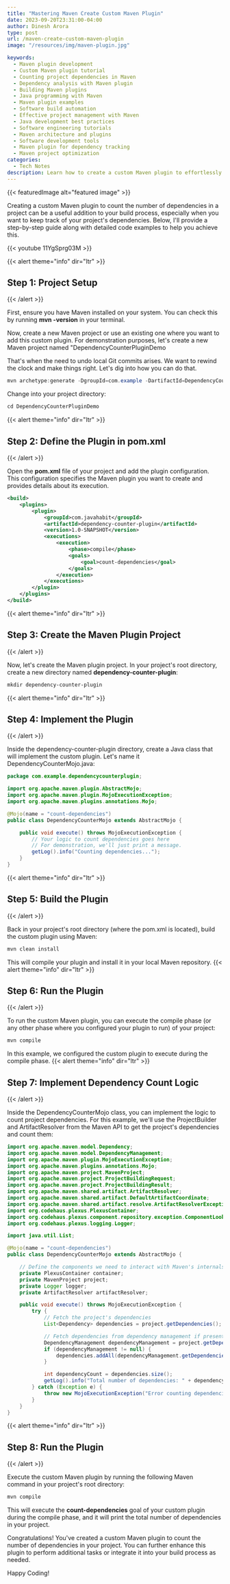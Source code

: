 ```yaml
---
title: "Mastering Maven Create Custom Maven Plugin"
date: 2023-09-20T23:31:00-04:00
author: Dinesh Arora
type: post
url: /maven-create-custom-maven-plugin
image: "/resources/img/maven-plugin.jpg"

keywords:
  - Maven plugin development
  - Custom Maven plugin tutorial
  - Counting project dependencies in Maven
  - Dependency analysis with Maven plugin
  - Building Maven plugins
  - Java programming with Maven
  - Maven plugin examples
  - Software build automation
  - Effective project management with Maven
  - Java development best practices
  - Software engineering tutorials
  - Maven architecture and plugins
  - Software development tools
  - Maven plugin for dependency tracking
  - Maven project optimization
categories:
  - Tech Notes
description: Learn how to create a custom Maven plugin to effortlessly count project dependencies. Dive into step-by-step guidance and code examples to streamline your development process. Master the art of dependency management with this comprehensive tutorial.
---
```


{{< featuredImage alt="featured image" >}}

Creating a custom Maven plugin to count the number of dependencies in a project can be a useful addition to your build process, especially when you want to keep track of your project's dependencies. Below, I'll provide a step-by-step guide along with detailed code examples to help you achieve this.

{{< youtube 11YgSprg03M >}}

{{< alert theme="info" dir="ltr" >}}

## Step 1: Project Setup

{{< /alert >}}

First, ensure you have Maven installed on your system. You can check this by running **mvn -version** in your terminal.

Now, create a new Maven project or use an existing one where you want to add this custom plugin. For demonstration purposes, let's create a new Maven project named "DependencyCounterPluginDemo

That's when the need to undo local Git commits arises. We want to rewind the clock and make things right. Let's dig into how you can do that.

```java
mvn archetype:generate -DgroupId=com.example -DartifactId=DependencyCounterPluginDemo -DarchetypeArtifactId=maven-archetype-quickstart -DinteractiveMode=false

```

Change into your project directory:

```java
cd DependencyCounterPluginDemo

```

{{< alert theme="info" dir="ltr" >}}

## Step 2: Define the Plugin in pom.xml

{{< /alert >}}

Open the **pom.xml** file of your project and add the plugin configuration. This configuration specifies the Maven plugin you want to create and provides details about its execution.

```xml
<build>
    <plugins>
        <plugin>
            <groupId>com.javahabit</groupId>
            <artifactId>dependency-counter-plugin</artifactId>
            <version>1.0-SNAPSHOT</version>
            <executions>
                <execution>
                    <phase>compile</phase>
                    <goals>
                        <goal>count-dependencies</goal>
                    </goals>
                </execution>
            </executions>
        </plugin>
    </plugins>
</build>

```

{{< alert theme="info" dir="ltr" >}}

## Step 3: Create the Maven Plugin Project

{{< /alert >}}

Now, let's create the Maven plugin project. In your project's root directory, create a new directory named **dependency-counter-plugin**:

```xml
mkdir dependency-counter-plugin

```

{{< alert theme="info" dir="ltr" >}}

## Step 4: Implement the Plugin

{{< /alert >}}

Inside the dependency-counter-plugin directory, create a Java class that will implement the custom plugin. Let's name it DependencyCounterMojo.java:

```java
package com.example.dependencycounterplugin;

import org.apache.maven.plugin.AbstractMojo;
import org.apache.maven.plugin.MojoExecutionException;
import org.apache.maven.plugins.annotations.Mojo;

@Mojo(name = "count-dependencies")
public class DependencyCounterMojo extends AbstractMojo {

    public void execute() throws MojoExecutionException {
        // Your logic to count dependencies goes here
        // For demonstration, we'll just print a message.
        getLog().info("Counting dependencies...");
    }
}
```

{{< alert theme="info" dir="ltr" >}}

## Step 5: Build the Plugin

{{< /alert >}}

Back in your project's root directory (where the pom.xml is located), build the custom plugin using Maven:

```java
mvn clean install

```

This will compile your plugin and install it in your local Maven repository.
{{< alert theme="info" dir="ltr" >}}

## Step 6: Run the Plugin

{{< /alert >}}

To run the custom Maven plugin, you can execute the compile phase (or any other phase where you configured your plugin to run) of your project:

```java
mvn compile

```

In this example, we configured the custom plugin to execute during the compile phase.
{{< alert theme="info" dir="ltr" >}}

## Step 7: Implement Dependency Count Logic

{{< /alert >}}

Inside the DependencyCounterMojo class, you can implement the logic to count project dependencies. For this example, we'll use the ProjectBuilder and ArtifactResolver from the Maven API to get the project's dependencies and count them:

```java
import org.apache.maven.model.Dependency;
import org.apache.maven.model.DependencyManagement;
import org.apache.maven.plugin.MojoExecutionException;
import org.apache.maven.plugins.annotations.Mojo;
import org.apache.maven.project.MavenProject;
import org.apache.maven.project.ProjectBuildingRequest;
import org.apache.maven.project.ProjectBuildingResult;
import org.apache.maven.shared.artifact.ArtifactResolver;
import org.apache.maven.shared.artifact.DefaultArtifactCoordinate;
import org.apache.maven.shared.artifact.resolve.ArtifactResolverException;
import org.codehaus.plexus.PlexusContainer;
import org.codehaus.plexus.component.repository.exception.ComponentLookupException;
import org.codehaus.plexus.logging.Logger;

import java.util.List;

@Mojo(name = "count-dependencies")
public class DependencyCounterMojo extends AbstractMojo {

    // Define the components we need to interact with Maven's internals
    private PlexusContainer container;
    private MavenProject project;
    private Logger logger;
    private ArtifactResolver artifactResolver;

    public void execute() throws MojoExecutionException {
        try {
            // Fetch the project's dependencies
            List<Dependency> dependencies = project.getDependencies();

            // Fetch dependencies from dependency management if present
            DependencyManagement dependencyManagement = project.getDependencyManagement();
            if (dependencyManagement != null) {
                dependencies.addAll(dependencyManagement.getDependencies());
            }

            int dependencyCount = dependencies.size();
            getLog().info("Total number of dependencies: " + dependencyCount);
        } catch (Exception e) {
            throw new MojoExecutionException("Error counting dependencies", e);
        }
    }
}

```

{{< alert theme="info" dir="ltr" >}}

## Step 8: Run the Plugin

{{< /alert >}}

Execute the custom Maven plugin by running the following Maven command in your project's root directory:

```java
mvn compile

```

This will execute the **count-dependencies** goal of your custom plugin during the compile phase, and it will print the total number of dependencies in your project.

Congratulations! You've created a custom Maven plugin to count the number of dependencies in your project. You can further enhance this plugin to perform additional tasks or integrate it into your build process as needed.

Happy Coding!
